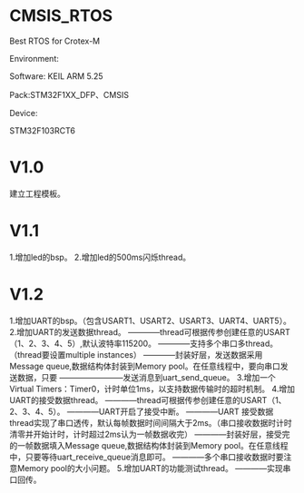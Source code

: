 # CMSIS_RTOS
Best RTOS for Crotex-M


Environment:

Software: KEIL ARM 5.25


Pack:STM32F1XX_DFP、CMSIS
     

Device:


STM32F103RCT6

# V1.0
建立工程模板。
# V1.1
1.增加led的bsp。
2.增加led的500ms闪烁thread。
# V1.2
1.增加UART的bsp。（包含USART1、USART2、USART3、UART4、UART5）。
2.增加UART的发送数据thread。
————thread可根据传参创建任意的USART（1、2、3、4、5）,默认波特率115200。
————支持多个串口多thread。（thread要设置multiple instances）
————封装好层，发送数据采用Message queue,数据结构体封装到Memory pool。在任意线程中，要向串口发送数据，只要
————————发送消息到uart_send_queue。
3.增加一个Virtual Timers：Timer0，计时单位1ms，以支持数据传输时的超时机制。
4.增加UART的接受数据thread。
————thread可根据传参创建任意的USART（1、2、3、4、5）。
————UART开启了接受中断。
————UART 接受数据thread实现了串口透传，默认每帧数据时间间隔大于2ms。（串口接收数据时计时清零并开始计时，计时超过2ms认为一帧数据收完）
————封装好层，接受完的一帧数据填入Message queue,数据结构体封装到Memory pool。在任意线程中，只要等待uart_receive_queue消息即可。
————多个串口接收数据时要注意Memory pool的大小问题。
5.增加UART的功能测试thread。
————实现串口回传。
